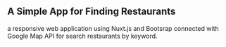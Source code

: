 ## A Simple App for Finding Restaurants
a responsive web application using Nuxt.js and Bootsrap connected with Google Map API
for search restaurants by keyword.
